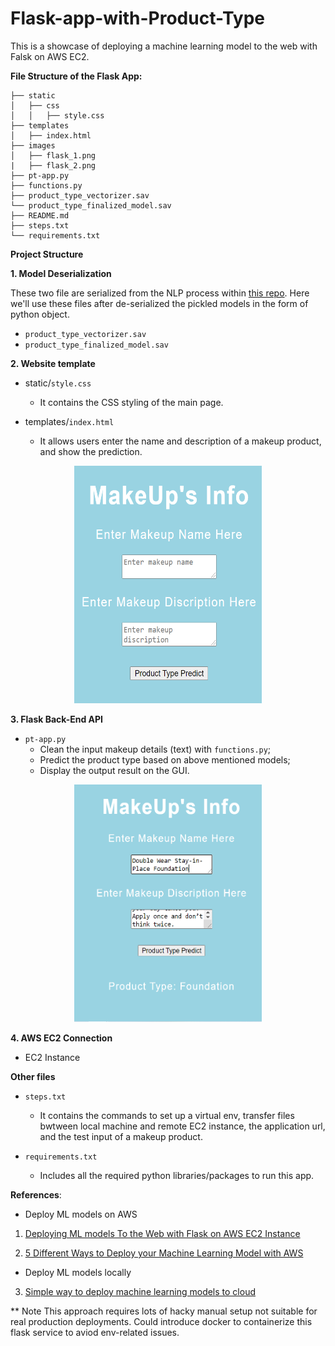 # Flask-app-with-Product-Type

This is a showcase of deploying a machine learning model to the web with Falsk on AWS EC2.

**File Structure of the Flask App:**  

```
├── static  
│   ├── css  
│   │   ├── style.css  
├── templates  
│   ├── index.html  
├── images  
│   ├── flask_1.png  
|   ├── flask_2.png  
├── pt-app.py  
├── functions.py  
├── product_type_vectorizer.sav  
└── product_type_finalized_model.sav  
├── README.md
├── steps.txt 
└── requirements.txt
```  

 **Project Structure**
 
 **1. Model Deserialization**  

These two file are serialized from the NLP process within [this repo](https://github.com/xxuanwang/NLP-Project-with-Beatuty-Porducts). Here we'll use these files after de-serialized the pickled models in the form of python object.  
    
  - `product_type_vectorizer.sav`
  - `product_type_finalized_model.sav`

 **2. Website template**  
  - static/`style.css`  
    - It contains the CSS styling of the main page.
 
  - templates/`index.html` 
    - It allows users enter the name and description of a makeup product, and show the prediction.  

<p align="center">
<img src="images/flask_1.png" width="300" height="380">
</p>

**3. Flask Back-End API**
  - `pt-app.py`
    - Clean the input makeup details (text) with `functions.py`;
    - Predict the product type based on above mentioned models;
    - Display the output result on the GUI.  

<p align="center">
 <img src="images/flask_2.png" width="300" height="380">
</p>

**4. AWS EC2 Connection**
  - EC2 Instance

**Other files**  

  - `steps.txt`
    - It contains the commands to set up a virtual env, transfer files bwtween local machine and remote EC2 instance, the application url, and the test input of a makeup product.
 
  - `requirements.txt`
    - Includes all the required python libraries/packages to run this app.  

**References**:
- Deploy ML models on AWS  
1. [Deploying ML models To the Web with Flask on AWS EC2 Instance](https://medium.com/shapeai/deploying-flask-application-with-ml-models-on-aws-ec2-instance-3b9a1cec5e13)

2. [5 Different Ways to Deploy your Machine Learning Model with AWS](https://towardsdatascience.com/5-different-ways-to-deploy-your-machine-learning-model-with-aws-bd676ab5f8d4)  

- Deploy ML models locally
3. [Simple way to deploy machine learning models to cloud](https://towardsdatascience.com/simple-way-to-deploy-machine-learning-models-to-cloud-fd58b771fdcf)  

** Note
This approach requires lots of hacky manual setup not suitable for real production deployments. Could introduce docker to containerize this flask service to aviod env-related issues.
